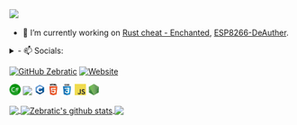 

<img src="https://discord.c99.nl/widget/theme-5/216974427248787458.png"/>

- 🔭 I’m currently working on [Rust cheat - Enchanted](https://github.com/Zebratic/Enchanted-Rust), [ESP8266-DeAuther](https://github.com/Zebratic/ESP8266-DeAuther).
<details>
  <summary> - 📫 Socials:</summary>
  <a href="https://www.youtube.com/pysik">Youtube</a><br>
  <a href="https://discord.com/users/216974427248787458">Discord</a><br>
</details>

[![GitHub Zebratic](https://img.shields.io/github/followers/zebratic?label=follow&style=social)](https://github.com/zebratic)
[![Website](https://img.shields.io/badge/Website-zebratic.xyz-2648ff?style=flat-square&logo=google-chrome)](https://pysik.club)

<code><img height="20" src="https://raw.githubusercontent.com/github/explore/80688e429a7d4ef2fca1e82350fe8e3517d3494d/topics/csharp/csharp.png"></code>
<code><img height="20" src="https://avatars.githubusercontent.com/u/59276?s=200&v=4"></code>
<code><img height="20" src="https://raw.githubusercontent.com/github/explore/80688e429a7d4ef2fca1e82350fe8e3517d3494d/topics/c/c.png"></code>
<code><img height="20" src="https://raw.githubusercontent.com/github/explore/80688e429a7d4ef2fca1e82350fe8e3517d3494d/topics/html/html.png"></code>
<code><img height="20" src="https://raw.githubusercontent.com/github/explore/80688e429a7d4ef2fca1e82350fe8e3517d3494d/topics/css/css.png"></code>
<code><img height="20" src="https://raw.githubusercontent.com/github/explore/80688e429a7d4ef2fca1e82350fe8e3517d3494d/topics/javascript/javascript.png"></code>
<code><img height="20" src="https://raw.githubusercontent.com/github/explore/80688e429a7d4ef2fca1e82350fe8e3517d3494d/topics/nodejs/nodejs.png"></code>


<a href="https://github.com/Pys1k">
  <img align="center" src="https://github-readme-stats.vercel.app/api/top-langs/?username=zebratic&theme=dark&hide_langs_below=1" />
</a>

<a href="https://github.com/Pys1k">
 <img align="center" src="https://github-readme-stats.vercel.app/api?username=zebratic&show_icons=true&theme=dark&line_height=27" alt="Zebratic's github stats"/>
</a>

<a href="https://github.com/Pys1k/Pysik.Club-v2">
  <img align="center" src="https://github-readme-stats.vercel.app/api/pin/?username=zebratic&repo=CSharpGUI&theme=dark" />
</a>
